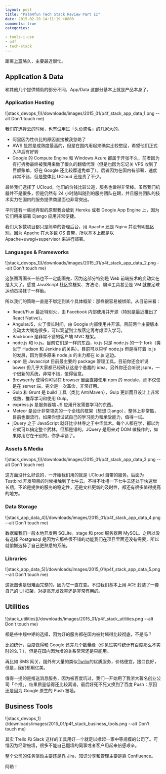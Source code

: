 ```yaml
---
layout: post
title: "Palm4fun Tech Stack Review Part II"
date: 2015-02-20 14:11:19 +0800
comments: true
categories:

- tools-i-use
- p4f
- tech-stack
---
```


距离[上篇](https://lenciel.com/2015/01/p4f-tech-stack-part-1-devops/)略久，主要最近很忙。

## Application & Data

和其他几个提供辅助的部分不同，App/Data 这部分基本上就是产品本身了。

### Application Hosting

![stack_devops_1](/downloads/images/2015_01/p4f_stack_app_data_1.png --alt Don't touch me)

我们在选择云的时候，也有试用过「久负盛名」的几家大的。

- 阿里因为性价比的原因直接被我忽略了
- AWS 显然是成熟度最高的，但是在国内用起来确实比较憋屈，希望他们正式入华后有好转
- Google 的 Compute Engine 和 Windows Azure 都属于开张不久，前者因为有打折劵最终被我用来做了很久的翻墙代理（但是也因为忘记关 VPS 收到了巨额账单，好在 Google 还比较厚道免单了）。后者因为在国内有部署，速度非常不错，但是整体比 UCloud 还是贵了不少。

最终我们选择了 UCloud，他们的价钱比较公道，服务也做得非常棒。虽然我们机器并不是很多，但是仍然有 24 小时随叫随到的服务团队在跟，并且服务团队的技术实力在国内的服务提供商里面也非常突出。

平时还有一些抛弃型的原型我会放到 Heroku 或者 Google App Engine 上，因为它们用来部署 Django 应用非常便捷。

我们大多数项目都只是简单的管理后台，用 Apache 还是 Nginx 并没有明显区别。因为 Apache 在大多数 OS 自带，所以基本上都是以 Apache+uwsgi+supervisor 来进行部署。

### Languages & Frameworks

![stack_devops_1](/downloads/images/2015_01/p4f_stack_app_data_2.png --alt Don't touch me)

这张图再画长一倍也不一定能画完，因为这部分特别是 Web 前端技术的变动实在是太大了。感觉 JavaScript 社区换框架、方法论、编译工具甚至是 VM 就像足球运动员换袜子一样勤。

所以我们的策略一直是不绑定到某个具体框架：那样很容易被绑架。从目前来看：

- React/Flux 最近特别火，由 Facebook 内部使用并开源（特别是最近推出了 React Native）。
- AngularJS，火了很长时间，由 Google 内部使用并开源。目前两个主要版本变动太大嘴炮很多，可以观望到尘埃落定再考虑深入学习。
- Backbone 是非常不错的客户端 MVC 框架。
- node.js 和 io.js。目前它们是一样的东西，io.js 只是 node.js 的一个 fork（类似于 Hudson 和 Jenkins 的关系）。目前可以只学 node.js 但是得盯着 io.js 的发展，因为很多原来 node.js 的主力都在 io.js 这边。
- npm 是 Javascript 目前最主要的 package 管理工具。目前你还会听说 bower 但几乎大家都已经确认这是个愚蠢的 idea。另外你还会听说 jspm，一个很新的系统，非常不错，值得留意。
- Browserify 使得你可以在 browser 里面直接使用 npm 的 module，而不仅仅是在 server 端。完全是一次革命，非常好用。
- Gulp 和 Grunt 是 build 工具（类比 Ant/Maven），Gulp 更新而且设计上非常成熟，推荐学习和使用 Gulp。
- express.js 是服务器端 JS 应用开发需要学习的东西。
- Meteor 是设计非常领先的一个全栈的框架（想想 Django），整体上非常酷，目前也很流行。如果你想试试自己的学习能力和承受能力，值得一试。
- jQuery 之于 JavaScript 就好比少林寺之于中华武术。每个人都在学，都以为它就可以搞定整个武林，但那是错的。JQuery 是用来对 DOM 做操作的，如果你用它在干别的，你多半错了。

### Assets & Media

![stack_devops_1](/downloads/images/2015_01/p4f_stack_app_data_3.png --alt Don't touch me)

这方面没什么好说的，一开始我们用的就是 UCloud 自带的服务。后面为 Testbird 开发项目的时候接触到了七牛云。不得不吐槽一下七牛云还处于快速增长期，不论是提供的服务的稳定性，还是文档更新的及时性，都还有很多值得提高的地方。

### Data Storage

![stack_app_data_4](/downloads/images/2015_01/p4f_stack_app_data_4.png --alt Don't touch me)

数据库我们一般本地开发用 SQLite，stage 和 prod 服务器用 MySQL。之所以没有选择 Postgresql 是因为它那些很不错的功能我们在项目里面还没有需要，所以就偷懒选择了自己更熟悉的系统。

### Libraries

![stack_app_data_5](/downloads/images/2015_01/p4f_stack_app_data_5.png --alt Don't touch me)

这张图也是很难画完整的，因为它一直在变。不过我们基本上用 ACE 封装了一套自己的 UI 框架，对提高开发效率还是非常有用的。

## Utilities

![stack_utilities](/downloads/images/2015_01/p4f_stack_utilities.png --alt Don't touch me)

都是些中规中矩的选择，因为好的服务都在国内被封堵得比较彻底，不是吗？

比如统计，百度做得和 Google 还差几个数量级（你见过实时统计有百度那么不实时的么？），但是在国内因为墙的关系常常还是只能用。

再比如 SMS 网关，国外有大量的类似[Twilio](https://www.twilio.com/sms/toll-free)的优质服务，价格便宜，接口良好，但是...我们都用亿美。

值得一提的是推送消息服务，因为被百度坑过，我们一开始用了我浙大著名创业公司「个推」，结果质量低得还比较离谱。最后好死不死又换到了百度 Push：原因还是因为 Google 原生的 Push 被墙。

## Business Tools

![stack_devops_1](/downloads/images/2015_01/p4f_stack_business_tools.png --alt Don't touch me)

其实 Trello 和 Slack 这样的工具用好一个就足以撑起一家中等规模的公司了。可惜因为经常被墙，很多不能自己翻墙的同事或者客户用起来倍感艰辛。

整个公司的任务驱动主要还是靠 Jira，知识分享和管理主要是靠 Confluence。

阿勒！
